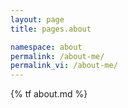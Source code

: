 ```yaml
---
layout: page
title: pages.about

namespace: about
permalink: /about-me/
permalink_vi: /about-me/
---
```


{% tf about.md %}
